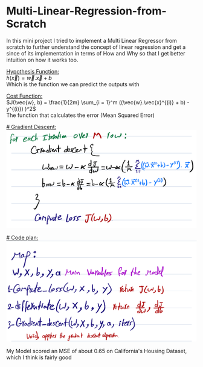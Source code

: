 # Multi-Linear-Regression-from-Scratch
In this mini project I tried to implement a Multi Linear Regressor from scratch to further understand the concept of linear regression and get a since of its implementation in terms of How and Why so that I get better intuition on how it works too.

<u> Hypothesis Function:</u>  
$h(\vec{x}) = \vec{w}.\vec{x} + b$  
Which is the function we can predict the outputs with


<u> Cost Function:</u>  
$J(\vec{w}, b) = \frac{1}{2m} \sum_{i = 1}^m ((\vec{w}.\vec{x}^{(i)} + b) - y^{(i)}) )^2$  
The function that calculates the error (Mean Squared Error)

<u> # Gradient Descent: </u>
![Gradient Descent Algorithm](readme%20assets/Gradient.jpeg)

<u> # Code plan: </u>
![Code plan](readme%20assets/Plan.jpeg)


My Model scored an MSE of about 0.65 on California's Housing Dataset, which I think is fairly good
